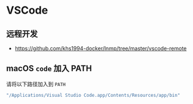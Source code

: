 # VSCode

## 远程开发

* https://github.com/khs1994-docker/lnmp/tree/master/vscode-remote

## macOS `code` 加入 PATH

请将以下路径加入到 `PATH`

```bash
"/Applications/Visual Studio Code.app/Contents/Resources/app/bin"
```
